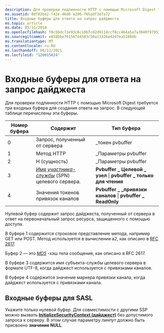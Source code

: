 ```yaml
---
description: Для проверки подлинности HTTP с помощью Microsoft Digest требуется три входных буфера для создания ответа на запрос. В следующей таблице перечислены эти буферы.
ms.assetid: 0df02be2-f42e-46d0-a206-765adf3d7a72
title: Входные буферы для ответа на запрос дайджеста
ms.topic: article
ms.date: 05/31/2018
ms.openlocfilehash: f8c5bdc71e93c6c10bfcd2d911dccf8cc464a5a7a3040f97953d377be9eaf7ff
ms.sourcegitcommit: e858bbe701567d4583c50a11326e42d7ea51804b
ms.translationtype: MT
ms.contentlocale: ru-RU
ms.lasthandoff: 08/11/2021
ms.locfileid: "120015824"
---
```

# <a name="input-buffers-for-the-digest-challenge-response"></a>Входные буферы для ответа на запрос дайджеста

Для проверки подлинности HTTP с помощью Microsoft Digest требуется три входных буфера для создания ответа на запрос. В следующей таблице перечислены эти буферы.



| Номер буфера | Содержит                                                                                                                                             | Тип буфера                                                 |
|---------------|------------------------------------------------------------------------------------------------------------------------------------------------------|-------------------------------------------------------------|
| 0             | Запрос, полученный от сервера                                                                                                                   | \_токен pvbuffer                                            |
| 1             | Метод HTTP                                                                                                                                          | \_Параметры pvbuffer                                           |
| 2             | H (сущность)                                                                                                                                            | \_Параметры pvbuffer                                           |
| 3             | [*Имя участника-службы*](../secgloss/s-gly.md) (SPN) целевого сервера. | **Pvbuffer \_ Целевой \_ узел** \| **pvbuffer \_ только для чтения**      |
| 4             | Значения токенов привязок каналов                                                                                                                        | **Pvbuffer \_ \_привязки каналов** \| **pvbuffer \_ ReadOnly** |



 

Нулевой буфер содержит запрос дайджеста, полученный от сервера в ответ на первоначальный запрос ресурса, защищенного с помощью доступа.

В буфере 1 содержится строковое представление метода, например GET или POST. Метод используется в вычислении a2, как описано в [RFC 2617](https://www.ietf.org/rfc/rfc2617.txt).

Буфер 2 — это [*MD5*](../secgloss/m-gly.md) -хэш тела сообщения, как описано в RFC 2617.

В буфере 3 содержится имя субъекта-службы целевого сервера в формате UTF-8, когда дайджест используется с привязками каналов.

В буфере 4 содержится значение маркера привязки канала, когда дайджест используется с привязками канала.

## <a name="input-buffers-for-sasl"></a>Входные буферы для SASL

Укажите только нулевой буфер. Для совместимости с другими SSP можно вызвать [**InitializeSecurityContext (дайджест)**](/windows/win32/api/sspi/nf-sspi-initializesecuritycontexta) без допустимого запроса к серверу. В этом случае параметру *пинпут* должно быть присвоено **значение NULL**.

 

 
